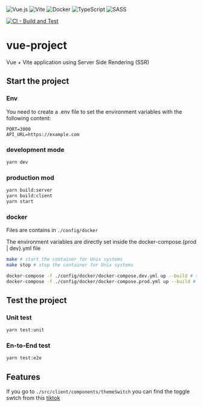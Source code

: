 ![Vue.js](https://img.shields.io/badge/vuejs-%2335495e.svg?style=for-the-badge&logo=vuedotjs&logoColor=%234FC08D)
![Vite](https://img.shields.io/badge/vite-%23646CFF.svg?style=for-the-badge&logo=vite&logoColor=white)
![Docker](https://img.shields.io/badge/docker-%230db7ed.svg?style=for-the-badge&logo=docker&logoColor=white)
![TypeScript](https://img.shields.io/badge/typescript-%23007ACC.svg?style=for-the-badge&logo=typescript&logoColor=white)
![SASS](https://img.shields.io/badge/SASS-hotpink.svg?style=for-the-badge&logo=SASS&logoColor=white)

[![CI - Build and Test](https://github.com/TheRealPad/vueApplication/actions/workflows/ci.yml/badge.svg)](https://github.com/TheRealPad/vueApplication/actions/workflows/ci.yml)

# vue-project

Vue + Vite application using Server Side Rendering (SSR)

## Start the project

### Env
You need to create a .env file to set the environment variables with the following content:
```dotenv
PORT=3000
API_URL=https://example.com
```

### development mode
```bash
yarn dev
```

### production mod
```bash
yarn build:server
yarn build:client
yarn start
```

### docker
Files are contains in ```./config/docker```

The environment variables are directly set inside the docker-compose.{prod | dev}.yml file
```bash
make # start the container for Unix systems
make stop # stop the container for Unix systems

docker-compose -f ./config/docker/docker-compose.dev.yml up --build # start dev
docker-compose -f ./config/docker/docker-compose.prod.yml up --build # start prod
```

## Test the project

### Unit test
```bash
yarn test:unit
```

### En-to-End test
```bash
yarn test:e2e
```

## Features

If you go to ```./src/client/components/themeSwitch``` you can find the toggle swtch from this [tiktok](https://www.tiktok.com/@codewisdom/video/7267317206025800992)
